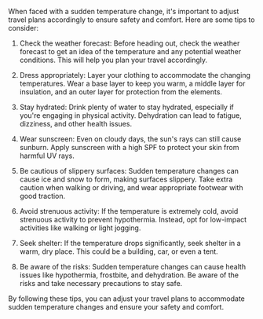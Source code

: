 When faced with a sudden temperature change, it's important to adjust travel plans accordingly to ensure safety and comfort. Here are some tips to consider:

1. Check the weather forecast: Before heading out, check the weather forecast to get an idea of the temperature and any potential weather conditions. This will help you plan your travel accordingly.

2. Dress appropriately: Layer your clothing to accommodate the changing temperatures. Wear a base layer to keep you warm, a middle layer for insulation, and an outer layer for protection from the elements.

3. Stay hydrated: Drink plenty of water to stay hydrated, especially if you're engaging in physical activity. Dehydration can lead to fatigue, dizziness, and other health issues.

4. Wear sunscreen: Even on cloudy days, the sun's rays can still cause sunburn. Apply sunscreen with a high SPF to protect your skin from harmful UV rays.

5. Be cautious of slippery surfaces: Sudden temperature changes can cause ice and snow to form, making surfaces slippery. Take extra caution when walking or driving, and wear appropriate footwear with good traction.

6. Avoid strenuous activity: If the temperature is extremely cold, avoid strenuous activity to prevent hypothermia. Instead, opt for low-impact activities like walking or light jogging.

7. Seek shelter: If the temperature drops significantly, seek shelter in a warm, dry place. This could be a building, car, or even a tent.

8. Be aware of the risks: Sudden temperature changes can cause health issues like hypothermia, frostbite, and dehydration. Be aware of the risks and take necessary precautions to stay safe.

By following these tips, you can adjust your travel plans to accommodate sudden temperature changes and ensure your safety and comfort.